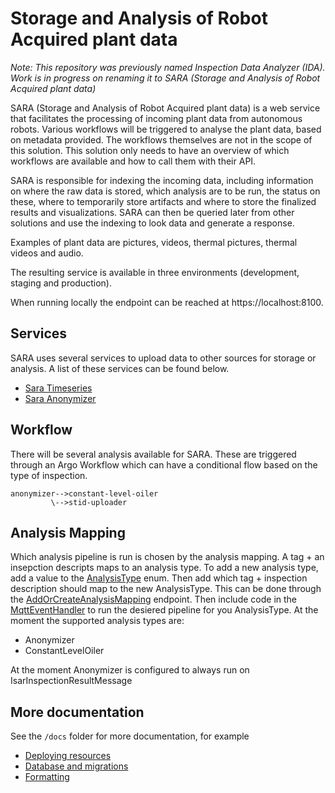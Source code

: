 # Storage and Analysis of Robot Acquired plant data

_Note: This repository was previously named Inspection Data Analyzer (IDA).
Work is in progress on renaming it to SARA (Storage and Analysis of Robot Acquired plant data)_

SARA (Storage and Analysis of Robot Acquired plant data) is a web service that facilitates
the processing of incoming plant data from autonomous robots. Various workflows will be
triggered to analyse the plant data, based on metadata provided. The workflows themselves
are not in the scope of this solution. This solution only needs to have an overview of
which workflows are available and how to call them with their API.

SARA is responsible for indexing the incoming data, including information on where the
raw data is stored, which analysis are to be run, the status on these, where to
temporarily store artifacts and where to store the finalized results and visualizations.
SARA can then be queried later from other solutions and use the indexing to look data and
generate a response.

Examples of plant data are pictures, videos, thermal pictures, thermal videos and audio.

The resulting service is available in three environments (development, staging and production).

When running locally the endpoint can be reached at https://localhost:8100.

## Services

SARA uses several services to upload data to other sources for storage or analysis.
A list of these services can be found below.

- [Sara Timeseries](https://github.com/equinor/sara-timeseries/)
- [Sara Anonymizer](https://github.com/equinor/sara-anonymizer/)

## Workflow

There will be several analysis available for SARA. These are triggered through an
Argo Workflow which can have a conditional flow based on the type of inspection.

```
anonymizer-->constant-level-oiler
         \-->stid-uploader
```

## Analysis Mapping

Which analysis pipeline is run is chosen by the analysis mapping. A tag + an insepction descripts maps to an analysis type.
To add a new analysis type, add a value to the [AnalysisType](api/Database/Models/Analysis.cs) enum. Then add which tag + inspection description should map to the new AnalysisType. This can be done through the [AddOrCreateAnalysisMapping](api/Controllers/AnalysisMappingController.cs) endpoint. Then include code in the [MqttEventHandler](api/MQTT/MqttEventHandler.cs) to run the desiered pipeline for you AnalysisType. At the moment the supported analysis types are:

- Anonymizer
- ConstantLevelOiler

At the moment Anonymizer is configured to always run on IsarInspectionResultMessage

## More documentation

See the `/docs` folder for more documentation, for example

- [Deploying resources](docs/deploying_resources.md)
- [Database and migrations](docs/database_and_migrations.md)
- [Formatting](docs/formatting.md)
